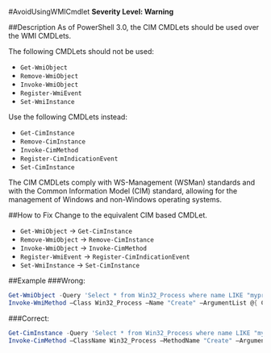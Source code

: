 #AvoidUsingWMICmdlet
**Severity Level: Warning**

##Description
As of PowerShell 3.0, the CIM CMDLets should be used over the WMI CMDLets.

The following CMDLets should not be used:
* ```Get-WmiObject```
* ```Remove-WmiObject```
* ```Invoke-WmiObject```
* ```Register-WmiEvent```
* ```Set-WmiInstance```

Use the following CMDLets instead:
* ```Get-CimInstance```
* ```Remove-CimInstance```
* ```Invoke-CimMethod```
* ```Register-CimIndicationEvent```
* ```Set-CimInstance```

The CIM CMDLets comply with WS-Management (WSMan) standards and with the Common Information Model (CIM) standard, allowing for the management of Windows and non-Windows operating systems.

##How to Fix
Change to the equivalent CIM based CMDLet.
* ```Get-WmiObject``` -> ```Get-CimInstance```
* ```Remove-WmiObject``` -> ```Remove-CimInstance```
* ```Invoke-WmiObject``` -> ```Invoke-CimMethod```
* ```Register-WmiEvent``` -> ```Register-CimIndicationEvent```
* ```Set-WmiInstance``` -> ```Set-CimInstance```

##Example
###Wrong:
``` PowerShell
Get-WmiObject -Query 'Select * from Win32_Process where name LIKE "myprocess%"' | Remove-WmiObject
Invoke-WmiMethod –Class Win32_Process –Name "Create" –ArgumentList @{ CommandLine = "notepad.exe" }
```

###Correct:
``` PowerShell
Get-CimInstance -Query 'Select * from Win32_Process where name LIKE "myprocess%"' | Remove-CIMInstance
Invoke-CimMethod –ClassName Win32_Process –MethodName "Create" –Arguments @{ CommandLine = "notepad.exe" }
```
